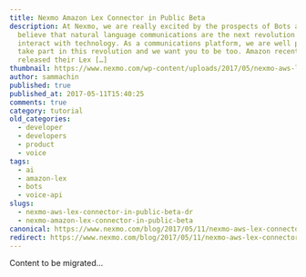 ```yaml
---
title: Nexmo Amazon Lex Connector in Public Beta
description: At Nexmo, we are really excited by the prospects of Bots and AI. We
  believe that natural language communications are the next revolution in how we
  interact with technology. As a communications platform, we are well placed to
  take part in this revolution and we want you to be too. Amazon recently
  released their Lex […]
thumbnail: https://www.nexmo.com/wp-content/uploads/2017/05/nexmo-aws-lex-connector-800w.png
author: sammachin
published: true
published_at: 2017-05-11T15:40:25
comments: true
category: tutorial
old_categories:
  - developer
  - developers
  - product
  - voice
tags:
  - ai
  - amazon-lex
  - bots
  - voice-api
slugs:
  - nexmo-aws-lex-connector-in-public-beta-dr
  - nexmo-amazon-lex-connector-in-public-beta
canonical: https://www.nexmo.com/blog/2017/05/11/nexmo-aws-lex-connector-in-public-beta-dr
redirect: https://www.nexmo.com/blog/2017/05/11/nexmo-aws-lex-connector-in-public-beta-dr
---
```

Content to be migrated...